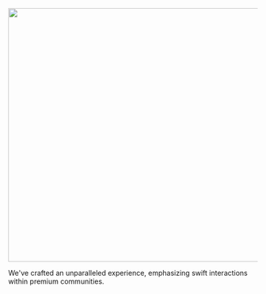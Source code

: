 <div align="center">
  <img src="https://getfexr.com/img/web3Auth.svg" width="512">
</div>

We've crafted an unparalleled experience, emphasizing swift interactions within premium communities.
